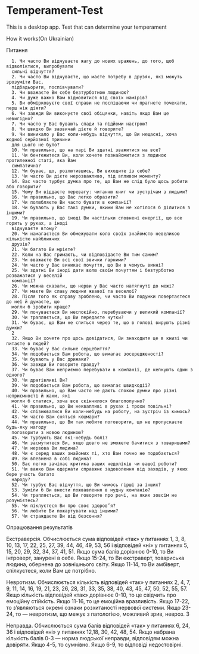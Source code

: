 # Temperament-Test
This is a desktop app. Test that can determine your temperament

How it works(On Ukrainian)

Питання

      1. Чи часто Ви відчуваєте жагу до нових вражень, до того, щоб відволіктися, випробувати 
      сильні відчуття?
      2. Чи часто Ви відчуваєте, що маєте потребу в друзях, які можуть зрозуміти Вас, 
      підбадьорити, поспівчувати?
      3. Чи вважаєте Ви себе безтурботною людиною?
      4. Чи дуже важко Вам відмовитися від своїх намірів?
      5. Ви обмірковуєте свої справи не поспішаючи чи прагнете почекати, перш ніж діяти?
      6. Чи завжди Ви виконуєте свої обіцянки, навіть якщо Вам це невигідно?
      7. Чи часто у Вас бувають спади та підйоми настрою?
      8. Чи швидко Ви зазвичай дієте й говорите?
      9. Чи виникало у Вас коли-небудь відчуття, що Ви нещасні, хоча жодної серйозної причини 
      для цього не було?
      10. Чи правильно, що на парі Ви здатні зважитися на все?
      11. Чи бентежитеся Ви, коли хочете познайомитися з людиною протилежної статі, яка Вам 
      симпатична?
      12. Чи буває, що, розлютившись, Ви виходите із себе?
      13. Чи часто Ви дієте нерозважливо, під впливом моменту?
      14. Вас часто турбує думка про те, що Вам не слід було щось робити або говорити?
      15. Чому Ви віддаєте перевагу: читанню книг чи зустрічам з людьми?
      16. Чи правильно, що Вас легко образити?
      17. Чи полюбляєте Ви часто бувати в компанії?
      18. Чи бувають у Вас такі думки, якими Вам не хотілося б ділитися з іншими?
      19. Чи правильно, що іноді Ви настільки сповнені енергії, що все горить у руках, а іноді 
      відчуваєте втому?
      20. Чи намагаєтеся Ви обмежувати коло своїх знайомств невеликою кількістю найближчих 
      друзів?
      21. Чи багато Ви мрієте?
      22. Коли на Вас гримають, чи відповідаєте Ви тим самим?
      23. Чи вважаєте Ви всі свої звички гарними?
      24. Чи часто у Вас виникає почуття, що Ви в чомусь винні?
      25. Чи здатні Ви іноді дати волю своїм почуттям і безтурботно розважатися у веселій 
      компанії?
      26. Чи можна сказати, що нерви у Вас часто натягнуті до межі?
      27. Чи маєте Ви славу людини жвавої та веселої?
      28. Після того як справу зроблено, чи часто Ви подумки повертаєтеся до неї й думаєте, що 
      могли б зробити краще?
      29. Чи почуваєтеся Ви неспокійно, перебуваючи у великий компанії?
      30. Чи трапляється, що Ви передаєте чутки?
      31. Чи буває, що Вам не спиться через те, що в голові вирують різні думки?
      2
      32. Якщо Ви хочете про щось довідатися, Ви знаходите це в книзі чи питаєте в людей?
      33. Чи буває у Вас сильне серцебиття?
      34. Чи подобається Вам робота, що вимагає зосередженості?
      35. Чи бувають у Вас дрижаки?
      36. Чи завжди Ви говорите правду?
      37. Чи буває Вам неприємно перебувати в компанії, де кепкують один з одного?
      38. Чи дратівливі Ви?
      39. Чи подобається Вам робота, що вимагає швидкодії?
      40. Чи правильно, що Вам часто не дають спокою думки про різні неприємності й жахи, які 
      могли б статися, хоча все скінчилося благополучно?
      41. Чи правильно, що Ви неквапливі в рухах і трохи повільні?
      42. Чи спізнювалися Ви коли-небудь на роботу, на зустріч із кимось?
      43. Чи часто Вам сняться кошмари?
      44. Чи правильно, що Ви так любите поговорити, що не пропускаєте будь-яку нагоду 
      поговорити з новою людиною?
      45. Чи турбують Вас які-небудь болі?
      46. Чи засмутитеся Ви, якщо довго не зможете бачитися з товаришами?
      47. Чи нервова Ви людина?
      48. Чи є серед ваших знайомих ті, хто Вам точно не подобається?
      49. Ви впевнена в собі людина?
      50. Вас легко зачіпає критика ваших недоліків чи вашої роботи?
      51. Чи важко Вам одержати справжнє задоволення від заходів, у яких бере участь багато 
      народу?
      52. Чи турбує Вас відчуття, що Ви чимось гірші за інших?
      53. Зуміли б Ви внести пожвавлення в нудну компанію?
      54. Чи трапляється, що Ви говорите про речі, на яких зовсім не розумієтесь?
      55. Чи піклуєтеся Ви про своє здоров’я?
      56. Чи любите Ви пожартувати над іншими?
      57. Чи страждаєте Ви від безсоння?
      
Опрацювання результатів

  Екстраверсія.
    Обчислюється сума відповідей «так» у питаннях 1, 3, 8, 10, 13, 17, 22, 25, 27, 39, 44, 46, 49, 
    53, 56 і відповідей «ні» у питаннях 5, 15, 20, 29, 32, 34, 37, 41, 51.
    Якщо сума балів дорівнює 0-10, то Ви інтроверт, занурені в себе.
    Якщо 15-24, то Ви екстраверт, товариська людина, обернена до зовнішнього світу.
    Якщо 11-14, то Ви амбіверт, спілкуєтеся, коли Вам це потрібно.
    
  Невротизм.
    Обчислюється кількість відповідей «так» у питаннях 2, 4, 7, 9, 11, 14, 16, 19, 21, 23, 26, 28, 31, 
    33, 35, 38, 40, 43, 45, 47, 50, 52, 55, 57.
    Якщо кількість відповідей «так» дорівнює 0-10, то це свідчить про емоційну стійкість.
    Якщо 11-16, то це емоційна вразливість.
    Якщо 17-22, то з’являються окремі ознаки розхитаності нервової системи.
    Якщо 23-24, то — невротизм, що межує з патологією, можливий зрив, невроз.
    3
    
  Неправда.
    Обчислюється сума балів відповідей «так» у питаннях 6, 24, 36 і відповідей «ні» у питаннях 
    12,18, 30, 42, 48, 54.
    Якщо набрана кількість балів 0-3 — норма людської неправди, відповідям можна довіряти.
    Якщо 4-5, то сумнівно.
    Якщо 6-9, то відповіді недостовірні.
